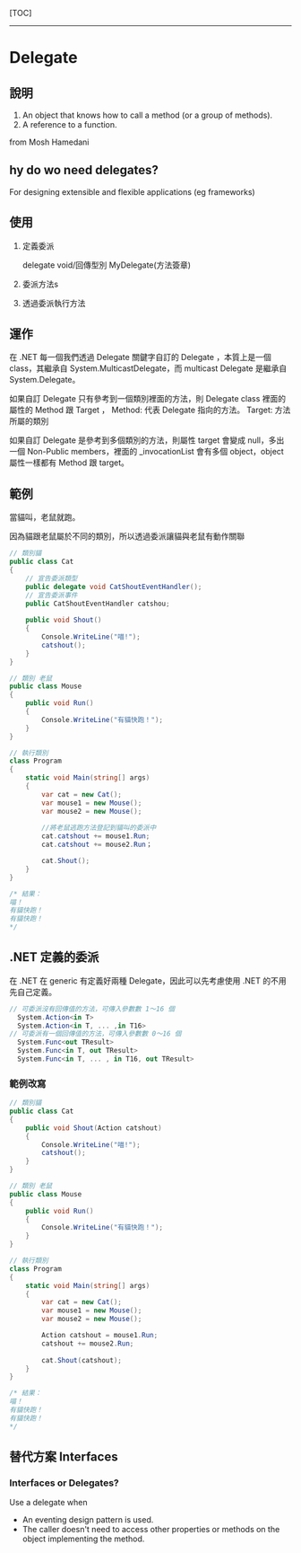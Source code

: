[TOC]

---

# Delegate

## 說明

1. An object that knows how to call a method (or a group of methods).
2. A reference to a function.

from Mosh Hamedani

## hy do wo need delegates?

For designing extensible and flexible applications (eg frameworks)

## 使用
1. 定義委派

    delegate void/回傳型別 MyDelegate(方法簽章) 

2. 委派方法s

3. 透過委派執行方法

## 運作

在 .NET 每一個我們透過 Delegate 關鍵字自訂的 Delegate ，本質上是一個 class，其繼承自 System.MulticastDelegate，而 multicast Delegate 是繼承自 System.Delegate。

如果自訂 Delegate 只有參考到一個類別裡面的方法，則 Delegate class 裡面的屬性的 Method 跟 Target ，
Method: 代表 Delegate 指向的方法。
Target: 方法所屬的類別

如果自訂 Delegate 是參考到多個類別的方法，則屬性 target 會變成 null，多出一個 Non-Public members，裡面的 _invocationList 會有多個 object，object 屬性一樣都有 Method 跟 target。



## 範例

當貓叫，老鼠就跑。

因為貓跟老鼠屬於不同的類別，所以透過委派讓貓與老鼠有動作關聯

```c#
// 類別貓
public class Cat
{
    // 宣告委派類型
    public delegate void CatShoutEventHandler();
    // 宣告委派事件
    public CatShoutEventHandler catshou;
        
    public void Shout()
    {
        Console.WriteLine("喵!");
        catshout();
    }
}

// 類別 老鼠
public class Mouse
{
    public void Run()
    {
        Console.WriteLine("有貓快跑！");
    }
}

// 執行類別
class Program
{
    static void Main(string[] args)
    {
        var cat = new Cat();
        var mouse1 = new Mouse();
        var mouse2 = new Mouse();
        
		//將老鼠逃跑方法登記到貓叫的委派中
        cat.catshout += mouse1.Run;
        cat.catshout += mouse2.Run；

        cat.Shout();
    }
}

/* 結果：
喵！
有貓快跑！
有貓快跑！
*/
```



## .NET 定義的委派

在 .NET 在 generic 有定義好兩種 Delegate，因此可以先考慮使用 .NET 的不用先自己定義。

```c#
// 可委派沒有回傳值的方法，可傳入參數數 1～16 個
  System.Action<in T>
  System.Action<in T, ... ,in T16>
// 可委派有一個回傳值的方法，可傳入參數數 0～16 個
  System.Func<out TResult>
  System.Func<in T, out TResult>
  System.Func<in T, ... , in T16, out TResult>
```

### 範例改寫

```c#
// 類別貓
public class Cat
{
    public void Shout(Action catshout)
    {
        Console.WriteLine("喵!");
        catshout();
    }
}

// 類別 老鼠
public class Mouse
{
    public void Run()
    {
        Console.WriteLine("有貓快跑！");
    }
}

// 執行類別
class Program
{
    static void Main(string[] args)
    {
        var cat = new Cat();
        var mouse1 = new Mouse();
        var mouse2 = new Mouse();

        Action catshout = mouse1.Run;
        catshout += mouse2.Run;
        
        cat.Shout(catshout);
    }
}

/* 結果：
喵！
有貓快跑！
有貓快跑！
*/
```





## 替代方案 Interfaces

### Interfaces or Delegates?

Use a delegate when

- An eventing design pattern is used.
- The caller doesn't need to access other properties or methods on the object implementing the method.




